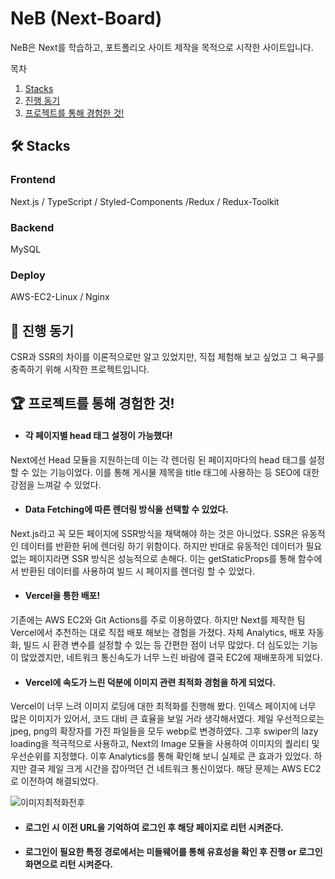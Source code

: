 # NeB (Next-Board)
NeB은 Next를 학습하고, 포트폴리오 사이트 제작을 목적으로 시작한 사이트입니다. 

목차

1. [Stacks](#-stacks)
2. [진행 동기](#-진행-동기)
3. [프로젝트를 통해 경험한 것!](#-프로젝트를-통해-경험한-것)

## 🛠 Stacks
### Frontend
Next.js / TypeScript / Styled-Components /Redux / Redux-Toolkit
### Backend
MySQL
### Deploy
AWS-EC2-Linux / Nginx


## 🚗 진행 동기
CSR과 SSR의 차이를 이론적으로만 알고 있었지만, 직접 체험해 보고 싶었고 그 욕구를 충족하기 위해
시작한 프로젝트입니다.

## 🏆 프로젝트를 통해 경험한 것!
- #### 각 페이지별 head 태그 설정이 가능했다!
Next에선 Head 모듈을 지원하는데 이는 각 렌더링 된 페이지마다의 head 태그를 설정할 수 있는 기능이었다.
이를 통해 게시물 제목을 title 태그에 사용하는 등 SEO에 대한 강점을 느껴갈 수 있었다. 

- #### Data Fetching에 따른 렌더링 방식을 선택할 수 있었다.
Next.js라고 꼭 모든 페이지에 SSR방식을 채택해야 하는 것은 아니었다.
SSR은 유동적인 데이터를 반환한 뒤에 렌더링 하기 위함이다.
하지만 반대로 유동적인 데이터가 필요 없는 페이지라면 SSR 방식은 성능적으로 손해다.
이는 getStaticProps를 통해 함수에서 반환된 데이터를 사용하여 빌드 시 페이지를 렌더링 할 수 있었다.

- #### Vercel을 통한 배포!
기존에는 AWS EC2와 Git Actions를 주로 이용하였다. 하지만 Next를 제작한 팀 Vercel에서 추천하는 대로 직접 배포 해보는 경험을 가졌다.
자체 Analytics, 배포 자동화, 빌드 시 환경 변수를 설정할 수 있는 등 간편한 점이 너무 많았다. 
더 심도있는 기능이 많았겠지만, 네트워크 통신속도가 너무 느린 바람에 결국 EC2에 재배포하게 되었다.

- #### Vercel에 속도가 느린 덕분에 이미지 관련 최적화 경험을 하게 되었다.
Vercel이 너무 느려 이미지 로딩에 대한 최적화를 진행해 봤다.
인덱스 페이지에 너무 많은 이미지가 있어서, 코드 대비 큰 효율을 보일 거라 생각해서였다.
제일 우선적으로는 jpeg, png의 확장자를 가진 파일들을 모두 webp로 변경하였다.
그후 swiper의 lazy loading을 적극적으로 사용하고, Next의 Image 모듈을 사용하여 이미지의 퀄리티 및 우선순위를 지정했다.
이후 Analytics를 통해 확인해 보니 실제로 큰 효과가 있었다.
하지만 결국 제일 크게 시간을 잡아먹던 건 네트워크 통신이었다.
해당 문제는 AWS EC2로 이전하여 해결되었다.

![이미지최적화전후](https://user-images.githubusercontent.com/70016257/212559494-0461367f-dce7-44d4-97cc-2e176b6747a9.jpg)



- #### 로그인 시 이전 URL을 기억하여 로그인 후 해당 페이지로 리턴 시켜준다.
- #### 로그인이 필요한 특정 경로에서는 미들웨어를 통해 유효성을 확인 후 진행 or 로그인 화면으로 리턴 시켜준다.

